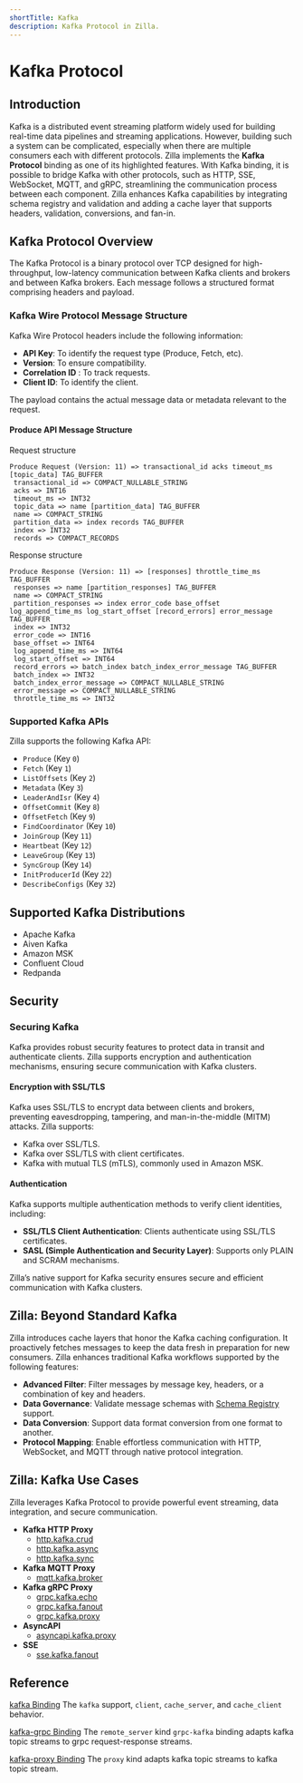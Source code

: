 ```yaml
---
shortTitle: Kafka
description: Kafka Protocol in Zilla.
---
```


# Kafka Protocol

## Introduction

Kafka is a distributed event streaming platform widely used for building real-time data pipelines and streaming applications. However, building such a system can be complicated, especially when there are multiple consumers each with different protocols. Zilla implements the **Kafka Protocol** binding as one of its highlighted features. With Kafka binding, it is possible to bridge Kafka with other protocols, such as HTTP, SSE, WebSocket, MQTT, and gRPC, streamlining the communication process between each component. Zilla enhances Kafka capabilities by integrating schema registry and validation and adding a cache layer that supports headers, validation, conversions, and fan-in.

## Kafka Protocol Overview

The Kafka Protocol is a binary protocol over TCP designed for high-throughput, low-latency communication between Kafka clients and brokers and between Kafka brokers. Each message follows a structured format comprising headers and payload.

### Kafka Wire Protocol Message Structure

Kafka Wire Protocol headers include the following information:

- **API Key**: To identify the request type (Produce, Fetch, etc).
- **Version**: To ensure compatibility.
- **Correlation ID** : To track requests.
- **Client ID**: To identify the client.

The payload contains the actual message data or metadata relevant to the request.

#### Produce API Message Structure

Request structure

```plaintext
Produce Request (Version: 11) => transactional_id acks timeout_ms [topic_data] TAG_BUFFER
 transactional_id => COMPACT_NULLABLE_STRING
 acks => INT16
 timeout_ms => INT32
 topic_data => name [partition_data] TAG_BUFFER
 name => COMPACT_STRING
 partition_data => index records TAG_BUFFER
 index => INT32
 records => COMPACT_RECORDS
```

Response structure

```plaintext
Produce Response (Version: 11) => [responses] throttle_time_ms TAG_BUFFER
 responses => name [partition_responses] TAG_BUFFER
 name => COMPACT_STRING
 partition_responses => index error_code base_offset log_append_time_ms log_start_offset [record_errors] error_message TAG_BUFFER
 index => INT32
 error_code => INT16
 base_offset => INT64
 log_append_time_ms => INT64
 log_start_offset => INT64
 record_errors => batch_index batch_index_error_message TAG_BUFFER
 batch_index => INT32
 batch_index_error_message => COMPACT_NULLABLE_STRING
 error_message => COMPACT_NULLABLE_STRING
 throttle_time_ms => INT32
```

### Supported Kafka APIs

Zilla supports the following Kafka API:

- `Produce` (Key `0`)
- `Fetch` (Key `1`)
- `ListOffsets` (Key `2`)
- `Metadata` (Key `3`)
- `LeaderAndIsr` (Key `4`)
- `OffsetCommit` (Key `8`)
- `OffsetFetch` (Key `9`)
- `FindCoordinator` (Key `10`)
- `JoinGroup` (Key `11`)
- `Heartbeat` (Key `12`)
- `LeaveGroup` (Key `13`)
- `SyncGroup` (Key `14`)
- `InitProducerId` (Key `22`)
- `DescribeConfigs` (Key `32`)

## Supported Kafka Distributions

- Apache Kafka
- Aiven Kafka
- Amazon MSK
- Confluent Cloud
- Redpanda

## Security

### Securing Kafka

Kafka provides robust security features to protect data in transit and authenticate clients. Zilla supports encryption and authentication mechanisms, ensuring secure communication with Kafka clusters.

#### Encryption with SSL/TLS

Kafka uses SSL/TLS to encrypt data between clients and brokers, preventing eavesdropping, tampering, and man-in-the-middle (MITM) attacks. Zilla supports:

- Kafka over SSL/TLS.
- Kafka over SSL/TLS with client certificates.
- Kafka with mutual TLS (mTLS), commonly used in Amazon MSK.

#### Authentication

Kafka supports multiple authentication methods to verify client identities, including:

- **SSL/TLS Client Authentication**: Clients authenticate using SSL/TLS certificates.
- **SASL (Simple Authentication and Security Layer)**: Supports only PLAIN and SCRAM mechanisms.

Zilla’s native support for Kafka security ensures secure and efficient communication with Kafka clusters.

## Zilla: Beyond Standard Kafka

Zilla introduces cache layers that honor the Kafka caching configuration. It proactively fetches messages to keep the data fresh in preparation for new consumers. Zilla enhances traditional Kafka workflows supported by the following features:

- **Advanced Filter**: Filter messages by message key, headers, or a combination of key and headers.
- **Data Governance**: Validate message schemas with [Schema Registry](../../reference/config/catalogs/apicurio-registry.md) support.
- **Data Conversion**: Support data format conversion from one format to another.
- **Protocol Mapping**: Enable effortless communication with HTTP, WebSocket, and MQTT through native protocol integration.

## Zilla: Kafka Use Cases

Zilla leverages Kafka Protocol to provide powerful event streaming, data integration, and secure communication.

- **Kafka HTTP Proxy**
  - [http.kafka.crud](https://github.com/aklivity/zilla-examples/tree/main/http.kafka.crud)
  - [http.kafka.async](https://github.com/aklivity/zilla-examples/tree/main/http.kafka.async)
  - [http.kafka.sync](https://github.com/aklivity/zilla-examples/tree/main/http.kafka.sync)
- **Kafka MQTT Proxy**
  - [mqtt.kafka.broker](https://github.com/aklivity/zilla-examples/tree/main/mqtt.kafka.broker)
- **Kafka gRPC Proxy**
  - [grpc.kafka.echo](https://github.com/aklivity/zilla-examples/tree/main/grpc.kafka.echo)
  - [grpc.kafka.fanout](https://github.com/aklivity/zilla-examples/tree/main/grpc.kafka.fanout)
  - [grpc.kafka.proxy](https://github.com/aklivity/zilla-examples/tree/main/grpc.kafka.proxy)
- **AsyncAPI**
  - [asyncapi.kafka.proxy](https://github.com/aklivity/zilla-examples/tree/main/asyncapi.http.kafka.proxy)
- **SSE**
  - [sse.kafka.fanout](https://github.com/aklivity/zilla-examples/tree/main/sse.kafka.fanout)

## Reference

[kafka Binding](../../reference/config/bindings/kafka/README.md) The `kafka` support, `client`, `cache_server`, and `cache_client` behavior.

[kafka-grpc Binding](../../reference/config/bindings/kafka-grpc/README.md) The `remote_server` kind `grpc-kafka` binding adapts kafka topic streams to grpc request-response streams.

[kafka-proxy Binding](../../reference/config/bindings/kafka-proxy/README.md) The `proxy` kind adapts kafka topic streams to kafka topic stream.
